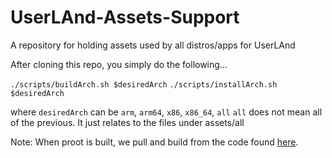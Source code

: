 # UserLAnd-Assets-Support
A repository for holding assets used by all distros/apps for UserLAnd

After cloning this repo, you simply do the following...

`./scripts/buildArch.sh $desiredArch` 
`./scripts/installArch.sh $desiredArch`

where `desiredArch` can be `arm`, `arm64`, `x86`, `x86_64`, `all`
`all` does not mean all of the previous.  It just relates to the files under assets/all

Note: When proot is built, we pull and build from the code found [here](https://github.com/CypherpunkArmory/proot).
